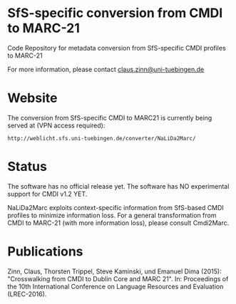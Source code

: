 # SfS-specific conversion from CMDI to MARC-21

Code Repository for metadata conversion from SfS-specific CMDI profiles to MARC-21

For more information, please contact claus.zinn@uni-tuebingen.de

# Website

The conversion from SfS-specific CMDI to MARC21 is currently being served at (VPN access required):

```http://weblicht.sfs.uni-tuebingen.de/converter/NaLiDa2Marc/ ```

# Status

The software has no official release yet. The software has NO experimental support for CMDI v1.2 YET.

NaLiDa2Marc exploits context-specific information from SfS-based CMDI profiles to minimize information loss.
For a general transformation from CMDI to MARC-21 (with more information loss), please consult Cmdi2Marc. 

# Publications

Zinn, Claus, Thorsten Trippel, Steve Kaminski, und Emanuel Dima (2015): "Crosswalking from CMDI to Dublin Core and MARC 21". In: Proceedings of the 10th International Conference on Language Resources and Evaluation (LREC-2016).



